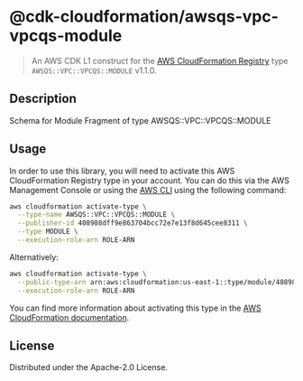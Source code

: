 # @cdk-cloudformation/awsqs-vpc-vpcqs-module

> An AWS CDK L1 construct for the [AWS CloudFormation Registry] type `AWSQS::VPC::VPCQS::MODULE` v1.1.0.

[AWS CloudFormation Registry]: https://docs.aws.amazon.com/AWSCloudFormation/latest/UserGuide/registry.html

## Description

Schema for Module Fragment of type AWSQS::VPC::VPCQS::MODULE

## Usage

In order to use this library, you will need to activate this AWS CloudFormation Registry type in your account. You can do this via the AWS Management Console or using the [AWS CLI](https://aws.amazon.com/cli/) using the following command:

```sh
aws cloudformation activate-type \
  --type-name AWSQS::VPC::VPCQS::MODULE \
  --publisher-id 408988dff9e863704bcc72e7e13f8d645cee8311 \
  --type MODULE \
  --execution-role-arn ROLE-ARN
```

Alternatively:

```sh
aws cloudformation activate-type \
  --public-type-arn arn:aws:cloudformation:us-east-1::type/module/408988dff9e863704bcc72e7e13f8d645cee8311/AWSQS-VPC-VPCQS-MODULE \
  --execution-role-arn ROLE-ARN
```

You can find more information about activating this type in the [AWS CloudFormation documentation](https://docs.aws.amazon.com/AWSCloudFormation/latest/UserGuide/registry-public.html).

## License

Distributed under the Apache-2.0 License.
